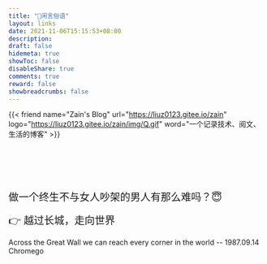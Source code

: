 ```yaml
---
title: "🤝闲言俗语"
layout: links
date: 2021-11-06T15:15:53+08:00
description: 
draft: false
hidemeta: true
showToc: false
disableShare: true
comments: true
reward: false
showbreadcrumbs: false
---
```


<div class="friend">

{{< friend name="Zain's Blog" url="https://liuz0123.gitee.io/zain" logo="https://liuz0123.gitee.io/zain/img/Q.gif" word="一个记录技术、阅文、生活的博客" >}}


</div>

<br/>
<br/>
<br/>
<br/>
<br/>

<div style="font-size: 20px;">做一个终生不与女人吵架的男人有那么难吗？😇 </div>

<br/>


<div style="font-size: 20px;">👉 越过长城，走向世界 </div>

 Across the Great Wall we can reach every corner in the world -- 1987.09.14   \
 Chromego

<br/>

<br/>

<!--<div style="font-size: 20px;">👉闲言俗语申请要求</div>

 秉承互换闲言俗语原则、文章定期更新 、网站在工信部备案、不能有太多广告、个人描述字数控制在15字内

<br/>
-->








